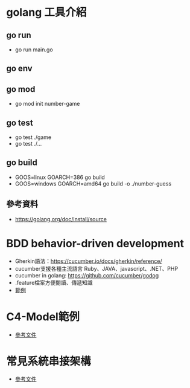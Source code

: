 # golang 工具介紹
## go run 
* go run main.go
## go env
## go mod
* go mod init number-game 
## go test
* go test ./game
* go test ./... 
## go build
* GOOS=linux GOARCH=386 go build
* GOOS=windows GOARCH=amd64 go build -o ./number-guess
## 參考資料
* https://golang.org/doc/install/source

# BDD behavior-driven development
* Gherkin語法：https://cucumber.io/docs/gherkin/reference/
* cucumber支援各種主流語言 Ruby、JAVA、javascript、.NET、PHP
* cucumber in golang: https://github.com/cucumber/godog
* .feature檔案方便閱讀、傳遞知識
* [範例](./game/features/game.feature)

# C4-Model範例
* [參考文件](./svcnotify/docs/c4.MD)

# 常見系統串接架構
* [參考文件](./api-server/arch.MD)